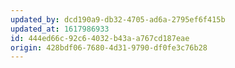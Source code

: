 ```yaml
---
updated_by: dcd190a9-db32-4705-ad6a-2795ef6f415b
updated_at: 1617986933
id: 444ed66c-92c6-4032-b43a-a767cd187eae
origin: 428bdf06-7680-4d31-9790-df0fe3c76b28
---
```

